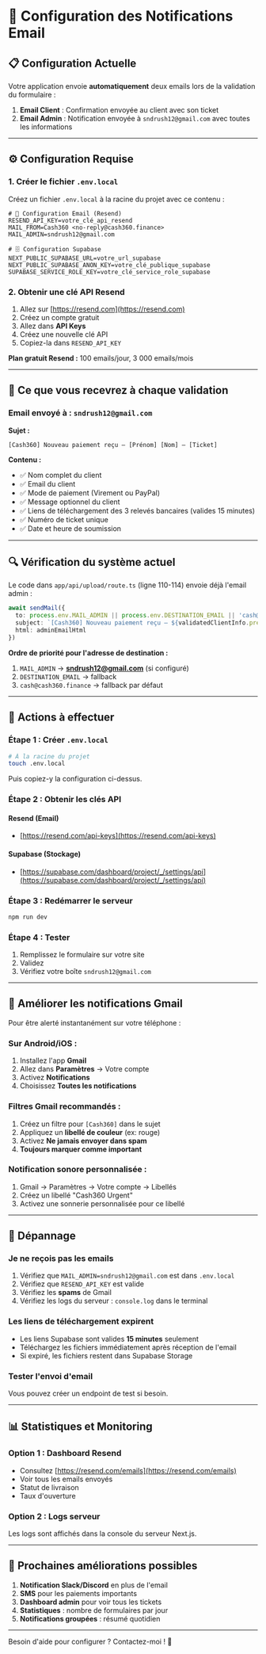 # 🔔 Configuration des Notifications Email

## 📋 Configuration Actuelle

Votre application envoie **automatiquement** deux emails lors de la validation du formulaire :

1. **Email Client** : Confirmation envoyée au client avec son ticket
2. **Email Admin** : Notification envoyée à `sndrush12@gmail.com` avec toutes les informations

---

## ⚙️ Configuration Requise

### 1. Créer le fichier `.env.local`

Créez un fichier `.env.local` à la racine du projet avec ce contenu :

```env
# 📧 Configuration Email (Resend)
RESEND_API_KEY=votre_clé_api_resend
MAIL_FROM=Cash360 <no-reply@cash360.finance>
MAIL_ADMIN=sndrush12@gmail.com

# 🗄️ Configuration Supabase
NEXT_PUBLIC_SUPABASE_URL=votre_url_supabase
NEXT_PUBLIC_SUPABASE_ANON_KEY=votre_clé_publique_supabase
SUPABASE_SERVICE_ROLE_KEY=votre_clé_service_role_supabase
```

### 2. Obtenir une clé API Resend

1. Allez sur [https://resend.com](https://resend.com)
2. Créez un compte gratuit
3. Allez dans **API Keys**
4. Créez une nouvelle clé API
5. Copiez-la dans `RESEND_API_KEY`

**Plan gratuit Resend :** 100 emails/jour, 3 000 emails/mois

---

## 📧 Ce que vous recevrez à chaque validation

### Email envoyé à : `sndrush12@gmail.com`

**Sujet :**
```
[Cash360] Nouveau paiement reçu – [Prénom] [Nom] – [Ticket]
```

**Contenu :**
- ✅ Nom complet du client
- ✅ Email du client
- ✅ Mode de paiement (Virement ou PayPal)
- ✅ Message optionnel du client
- ✅ Liens de téléchargement des 3 relevés bancaires (valides 15 minutes)
- ✅ Numéro de ticket unique
- ✅ Date et heure de soumission

---

## 🔍 Vérification du système actuel

Le code dans `app/api/upload/route.ts` (ligne 110-114) envoie déjà l'email admin :

```typescript
await sendMail({
  to: process.env.MAIL_ADMIN || process.env.DESTINATION_EMAIL || 'cash@cash360.finance',
  subject: `[Cash360] Nouveau paiement reçu – ${validatedClientInfo.prenom} ${validatedClientInfo.nom} – ${ticket}`,
  html: adminEmailHtml
})
```

**Ordre de priorité pour l'adresse de destination :**
1. `MAIL_ADMIN` → **sndrush12@gmail.com** (si configuré)
2. `DESTINATION_EMAIL` → fallback
3. `cash@cash360.finance` → fallback par défaut

---

## 🚀 Actions à effectuer

### Étape 1 : Créer `.env.local`
```bash
# À la racine du projet
touch .env.local
```

Puis copiez-y la configuration ci-dessus.

### Étape 2 : Obtenir les clés API

#### Resend (Email)
- [https://resend.com/api-keys](https://resend.com/api-keys)

#### Supabase (Stockage)
- [https://supabase.com/dashboard/project/_/settings/api](https://supabase.com/dashboard/project/_/settings/api)

### Étape 3 : Redémarrer le serveur
```bash
npm run dev
```

### Étape 4 : Tester
1. Remplissez le formulaire sur votre site
2. Validez
3. Vérifiez votre boîte `sndrush12@gmail.com`

---

## 📱 Améliorer les notifications Gmail

Pour être alerté instantanément sur votre téléphone :

### Sur Android/iOS :
1. Installez l'app **Gmail**
2. Allez dans **Paramètres** → Votre compte
3. Activez **Notifications**
4. Choisissez **Toutes les notifications**

### Filtres Gmail recommandés :
1. Créez un filtre pour `[Cash360]` dans le sujet
2. Appliquez un **libellé de couleur** (ex: rouge)
3. Activez **Ne jamais envoyer dans spam**
4. **Toujours marquer comme important**

### Notification sonore personnalisée :
1. Gmail → Paramètres → Votre compte → Libellés
2. Créez un libellé "Cash360 Urgent"
3. Activez une sonnerie personnalisée pour ce libellé

---

## 🔧 Dépannage

### Je ne reçois pas les emails
1. Vérifiez que `MAIL_ADMIN=sndrush12@gmail.com` est dans `.env.local`
2. Vérifiez que `RESEND_API_KEY` est valide
3. Vérifiez les **spams** de Gmail
4. Vérifiez les logs du serveur : `console.log` dans le terminal

### Les liens de téléchargement expirent
- Les liens Supabase sont valides **15 minutes** seulement
- Téléchargez les fichiers immédiatement après réception de l'email
- Si expiré, les fichiers restent dans Supabase Storage

### Tester l'envoi d'email
Vous pouvez créer un endpoint de test si besoin.

---

## 📊 Statistiques et Monitoring

### Option 1 : Dashboard Resend
- Consultez [https://resend.com/emails](https://resend.com/emails)
- Voir tous les emails envoyés
- Statut de livraison
- Taux d'ouverture

### Option 2 : Logs serveur
Les logs sont affichés dans la console du serveur Next.js.

---

## 🎯 Prochaines améliorations possibles

1. **Notification Slack/Discord** en plus de l'email
2. **SMS** pour les paiements importants
3. **Dashboard admin** pour voir tous les tickets
4. **Statistiques** : nombre de formulaires par jour
5. **Notifications groupées** : résumé quotidien

---

Besoin d'aide pour configurer ? Contactez-moi ! 🚀

